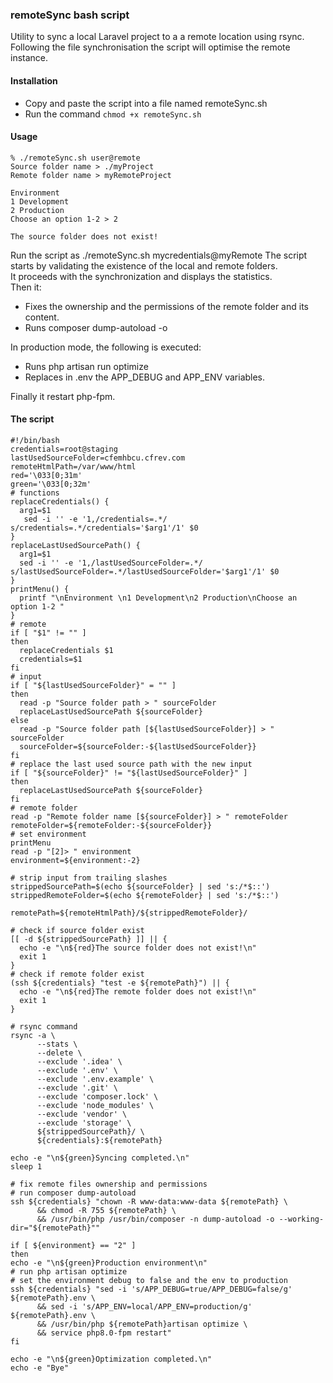 ### remoteSync bash script
Utility to sync a local Laravel project to a a remote location using rsync.
Following the file synchronisation the script will optimise the remote instance.

#### Installation
- Copy and paste the script into a file named remoteSync.sh
- Run the command `chmod +x remoteSync.sh`

#### Usage
```
% ./remoteSync.sh user@remote
Source folder name > ./myProject
Remote folder name > myRemoteProject

Environment 
1 Development
2 Production
Choose an option 1-2 > 2

The source folder does not exist!

```
Run the script as ./remoteSync.sh mycredentials@myRemote
The script starts by validating the existence of the local and remote folders.  
It proceeds with the synchronization and displays the statistics.  
Then it:
- Fixes the ownership and the permissions of the remote folder and its content.
- Runs composer dump-autoload -o

In production mode, the following is executed:
- Runs php artisan run optimize
- Replaces in .env the APP_DEBUG and APP_ENV variables.

Finally it restart php-fpm.

#### The script

```
#!/bin/bash
credentials=root@staging
lastUsedSourceFolder=cfemhbcu.cfrev.com
remoteHtmlPath=/var/www/html
red='\033[0;31m'
green='\033[0;32m'
# functions
replaceCredentials() {
  arg1=$1
   sed -i '' -e '1,/credentials=.*/ s/credentials=.*/credentials='$arg1'/1' $0
}
replaceLastUsedSourcePath() {
  arg1=$1
  sed -i '' -e '1,/lastUsedSourceFolder=.*/ s/lastUsedSourceFolder=.*/lastUsedSourceFolder='$arg1'/1' $0
}
printMenu() {
  printf "\nEnvironment \n1 Development\n2 Production\nChoose an option 1-2 "
}
# remote
if [ "$1" != "" ]
then
  replaceCredentials $1
  credentials=$1
fi
# input
if [ "${lastUsedSourceFolder}" = "" ]
then
  read -p "Source folder path > " sourceFolder
  replaceLastUsedSourcePath ${sourceFolder}
else
  read -p "Source folder path [${lastUsedSourceFolder}] > " sourceFolder
  sourceFolder=${sourceFolder:-${lastUsedSourceFolder}}
fi
# replace the last used source path with the new input
if [ "${sourceFolder}" != "${lastUsedSourceFolder}" ]
then
  replaceLastUsedSourcePath ${sourceFolder}
fi
# remote folder
read -p "Remote folder name [${sourceFolder}] > " remoteFolder
remoteFolder=${remoteFolder:-${sourceFolder}}
# set environment
printMenu
read -p "[2]> " environment
environment=${environment:-2}

# strip input from trailing slashes
strippedSourcePath=$(echo ${sourceFolder} | sed 's:/*$::')
strippedRemoteFolder=$(echo ${remoteFolder} | sed 's:/*$::')

remotePath=${remoteHtmlPath}/${strippedRemoteFolder}/

# check if source folder exist
[[ -d ${strippedSourcePath} ]] || {
  echo -e "\n${red}The source folder does not exist!\n"
  exit 1
}
# check if remote folder exist
(ssh ${credentials} "test -e ${remotePath}") || {
  echo -e "\n${red}The remote folder does not exist!\n"
  exit 1
}

# rsync command
rsync -a \
      --stats \
      --delete \
      --exclude '.idea' \
      --exclude '.env' \
      --exclude '.env.example' \
      --exclude '.git' \
      --exclude 'composer.lock' \
      --exclude 'node_modules' \
      --exclude 'vendor' \
      --exclude 'storage' \
      ${strippedSourcePath}/ \
      ${credentials}:${remotePath}

echo -e "\n${green}Syncing completed.\n"
sleep 1

# fix remote files ownership and permissions
# run composer dump-autoload
ssh ${credentials} "chown -R www-data:www-data ${remotePath} \
      && chmod -R 755 ${remotePath} \
      && /usr/bin/php /usr/bin/composer -n dump-autoload -o --working-dir="${remotePath}""

if [ ${environment} == "2" ]
then
echo -e "\n${green}Production environment\n"
# run php artisan optimize
# set the environment debug to false and the env to production
ssh ${credentials} "sed -i 's/APP_DEBUG=true/APP_DEBUG=false/g' ${remotePath}.env \
      && sed -i 's/APP_ENV=local/APP_ENV=production/g' ${remotePath}.env \
      && /usr/bin/php ${remotePath}artisan optimize \
      && service php8.0-fpm restart"
fi

echo -e "\n${green}Optimization completed.\n"
echo -e "Bye"

```
